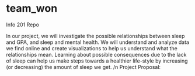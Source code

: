 # team_won
Info 201 Repo

In our project, we will investigate the possible relationships between sleep and GPA, and sleep and mental health. We will understand and analyze data we find online and create visualizations to help us understand what the relationships mean. Learning about possible consequences due to the lack of sleep can help us make steps towards a healthier life-style by increasing (or decreasing) the amount of sleep we get. /n
Project Proposal: 
